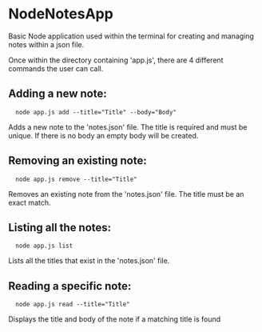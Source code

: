 # NodeNotesApp

Basic Node application used within the terminal for creating and managing notes within a json file.

Once within the directory containing 'app.js', there are 4 different commands the user can call.

  ## Adding a new note:

      node app.js add --title="Title" --body="Body"

  Adds a new note to the 'notes.json' file. 
  The title is required and must be unique.
  If there is no body an empty body will be created.

  ## Removing an existing note:

      node app.js remove --title="Title"

  Removes an existing note from the 'notes.json' file.
  The title must be an exact match.

  ## Listing all the notes:

      node app.js list

  Lists all the titles that exist in the 'notes.json' file.

  ## Reading a specific note:

      node app.js read --title="Title"

  Displays the title and body of the note if a matching title is found
